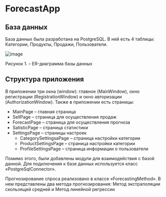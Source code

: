 # ForecastApp
## База данных
База данных была разработана на PostgreSQL. 
В ней есть 4 таблицы: Категории, Продукты, Продажи, Пользователи.

![image](https://user-images.githubusercontent.com/71017226/210221216-13c1a9fd-d9b3-4293-9d83-11d09188c87e.png)

Рисунок 1. – ER-диаграмма базы данных
## Структура приложения
В приложении три окна (window): главное (MainWindow), окно регистрации (RegistrationWindow) и окно авторизации (AuthorizationWindow). 
Также в приложении есть страницы:
*	MainPage – главная страница
*	SellPage – страница для осуществления продаж
*	ForecastPage – страница для осуществления прогноза
*	SatisticPage – страница статистики
*	SettingsPage – страницы настроек
	- 	CategorySettingsaPage – страница настройки категории
	- ProductSettingsPage – страница настройки категории
	- ProfileSettingsPage – страница информации о пользователи

Помимо этого, были добавлены модули для взаимодействия с базой данной. 
Для подключения к базе данных используется класс «PostgreSqlConnector». 

Прогнозирование спроса реализовано в классе «ForecastingMethod». В нем представлены два метода прогнозирования: Метод экстраполяции скользящей средней и Метод линейной регрессии
